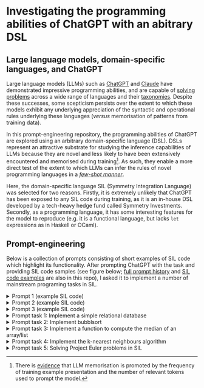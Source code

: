 # Investigating the programming abilities of ChatGPT with an abitrary DSL

## Large language models, domain-specific languages, and ChatGPT

Large language models (LLMs) such as [ChatGPT](https://openai.com/blog/chatgpt/) and [Claude](https://scale.com/blog/chatgpt-vs-claude) have demonstrated impressive programming abilities, and are capable of [solving problems](https://github.com/mccaffary/ChatGPT-Project-Euler) across a wide range of languages and their [taxonomies](https://github.com/mccaffary/ChatGPT-Domain-Specific-Language/blob/main/images/programming_language_expressiveness.png). Despite these successes, some scepticism persists over the extent to which these models exhibit any underlying appreciation of the syntactic and operational rules underlying these languages (*versus* memorisation of patterns from training data).

In this prompt-engineering repository, the programming abilities of ChatGPT are explored using an arbitrary domain-specific language (DSL). DSLs represent an attractive substrate for studying the inference capabilities of LLMs because they are novel and less likely to have been extensively encountered and memorised during training[^1]. As such, they enable a more direct test of the extent to which LLMs can infer the rules of novel programming languages in a [*few-shot manner*](https://arxiv.org/abs/2005.14165).

Here, the domain-specific language SIL (Symmetry Integration Language) was selected for two reasons. Firstly, it is extremely unlikely that ChatGPT has been exposed to any SIL code during training, as it is an in-house DSL developed by a tech-heavy hedge fund called Symmetry Investments. Secondly, as a programming language, it has some interesting features for the model to reproduce (e.g. it is a functional language, but lacks `let` expressions as in Haskell or OCaml).

[^1]: There is [evidence](https://arxiv.org/abs/2202.07646) that LLM memorisation is promoted by the frequency of training example presentation and the number of relevant tokens used to prompt the model.

## Prompt-engineering

Below is a collection of prompts consisting of short examples of SIL code which highlight its functionality. After prompting ChatGPT with the task and providing SIL code samples (see figure below; [full prompt history](https://github.com/mccaffary/ChatGPT-Domain-Specific-Language/blob/main/prompt_library/full_prompt_history.txt) and [SIL code examples](https://github.com/mccaffary/ChatGPT-Domain-Specific-Language/tree/main/images/prompts_) are also in this repo), I asked it to implement a number of mainstream programing tasks in SIL.

<details>
<summary>Prompt 1 (example SIL code)</summary>
<br>

- Many ways of doing this; for first product itertion, can use simply similarity metric for company information
  
- Collaborative filtering is a good first-pass for this, and an influential recent [paper](https://arxiv.org/abs/1802.05814) shows that VAEs (which I use in my modelling) outperform classic approaches at collaborative filtering (see notebook)

- Ultimately, could leverage word embeddings/ word-to-vec models, such as those used in my [research](https://snap.stanford.edu/node2vec/)
  
</details>

<details>
<summary>Prompt 2 (example SIL code)</summary>
<br>

```ruby
require 'redcarpet'
markdown = Redcarpet.new("Hello World!")
puts markdown.to_html
```
  
</details>

<details>
<summary>Prompt 3 (example SIL code)</summary>
<br>

- Many ways of doing this; for first product itertion, can use simply similarity metric for company information
  
- Collaborative filtering is a good first-pass for this, and an influential recent [paper](https://arxiv.org/abs/1802.05814) shows that VAEs (which I use in my modelling) outperform classic approaches at collaborative filtering (see notebook)

- Ultimately, could leverage word embeddings/ word-to-vec models, such as those used in my [research](https://snap.stanford.edu/node2vec/)
  
</details>

<details>
<summary>Prompt task 1: Implement a simple relational database</summary>
<br>
  
As a first exercise, I asked the model to implement a very simple relational database in SIL, with basic functionalities such as comparing and printing the difference between two data structure (note that `//` denotes commenting in SIL).

```viper
// Here, ChatGPT was prompted to write a a very simple, schematic relational database in SIL
// This prompt proved too general, perhaps, and after requesting further information, I prompted the model to generate a simple, schematic database with functionalities such as "compare" and "diff" for two or more tables

users = [    {"id": 1, "name": "John Doe", "email": "johndoe@example.com"},    {"id": 2, "name": "Jane Smith", "email": "janesmith@example.com"},    {"id": 3, "name": "Bob Johnson", "email": "bobjohnson@example.com"},]

orders = [    {"id": 1, "user_id": 1, "product": "Widget", "quantity": 2, "price": 19.99},    {"id": 2, "user_id": 2, "product": "Gadget", "quantity": 1, "price": 29.99},    {"id": 3, "user_id": 3, "product": "Thingamajig", "quantity": 3, "price": 39.99},]

// Compare two tables
compareTables(table1, table2) => {
    table1 == table2
}

//Diff two tables
diffTables(table1, table2) => {
    table1.filter(i => !table2.includes(i))
}

print(compareTables(users, users)) // true
print(diffTables(users, orders)) // [{"id": 1, "name": "John Doe", "email": "johndoe@example.com"}]
```
  
</details>

<details>
<summary>Prompt task 2: Implement bubblsort</summary>
<br>

Implementing sorting algorithms is an archetypal software engineering interview question. Here, I asked ChatGPT to implement [bubblesort](https://en.wikipedia.org/wiki/Bubble_sort) (conceptually the most basic sorting algorithm) in SIL. Below is the response:

```haskell
bubbleSort(arr) => {
    for i in 1...len(arr) {
        for j in 1...len(arr) - i {
            if (arr[j] > arr[j+1]) {
                temp = arr[j]
                arr[j] = arr[j+1]
                arr[j+1] = temp
            }
        }
    }
    arr
}

arr = [4, 6, 1, 3, 5, 2]
print(bubbleSort(arr))
```
Although this script is, indeed, a working implementation of bubblesort, the model broadly ignores the *functional* aspects of SIL. For instance, this implementation of bubblesort using `for` loops instead of recursion.
  
</details>

<details>
<summary>Prompt task 3: Implement a function to compute the median of an array/list</summary>
<br>

```ruby
require 'redcarpet'
markdown = Redcarpet.new("Hello World!")
puts markdown.to_html
```
  
</details>

<details>
<summary>Prompt task 4: Implement the k-nearest neighbours algorithm</summary>
<br>

```ruby
require 'redcarpet'
markdown = Redcarpet.new("Hello World!")
puts markdown.to_html
```
  
</details>

<details>
<summary>Prompt task 5: Solving Project Euler problems in SIL</summary>
<br>

```ruby
require 'redcarpet'
markdown = Redcarpet.new("Hello World!")
puts markdown.to_html
```
  
</details>

